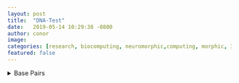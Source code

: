 ```yaml
---
layout: post
title:  "DNA-Test"
date:   2019-05-14 10:29:38 -0800
author: conor
image: 
categories: [research, biocomputing, neuromorphic,computing, morphic, 3D, 3D IC, 3D Computing, futurism]
featured: false
---
```


<details><summary>Base Pairs</summary>
<br><br>
Adenine
<iframe style="width: 500px; height: 300px;" frameborder="0" 			src="https://embed.molview.org/v1/?mode=balls&cid=190"></iframe>
<br><br>
Cytosine
<iframe style="width: 500px; height: 300px;" frameborder="0" src="https://embed.molview.org/v1/?mode=balls&cid=597"></iframe>
<br><br>
Guanine
<iframe style="width: 500px; height: 300px;" frameborder="0" src="https://embed.molview.org/v1/?mode=balls&cid=135398634"></iframe>
<br><br>
Uracil
<iframe style="width: 500px; height: 300px;" frameborder="0" src="https://embed.molview.org/v1/?mode=balls&cid=1174"></iframe>
<br><br>
Thymine
<iframe style="width: 500px; height: 300px;" frameborder="0" 	src="https://embed.molview.org/v1/?mode=balls&cid=1135"></iframe>
</details>





